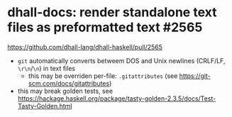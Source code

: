 #  dhall-docs: render standalone text files as preformatted text \#2565 

https://github.com/dhall-lang/dhall-haskell/pull/2565

* `git` automatically converts betweem DOS and Unix newlines (CRLF/LF, `\r\n`/`\n`) in text files
  * this may be overriden per-file: `.gitattributes` (see https://git-scm.com/docs/gitattributes)
* this may break golden tests, see https://hackage.haskell.org/package/tasty-golden-2.3.5/docs/Test-Tasty-Golden.html
